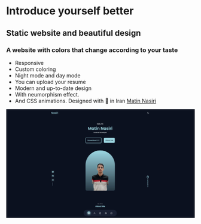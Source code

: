 # Introduce yourself better
## Static website and beautiful design
### A website with colors that change according to your taste
- Responsive
- Custom coloring
- Night mode and day mode
- You can upload your resume
- Modern and up-to-date design
- With neumorphism effect.
- And CSS animations.
Designed with 💜 in Iran   [Matin Nasiri](https://www.instagram.com/matin.m.nasiri)


![preview img](/demo/perView.jpg)

